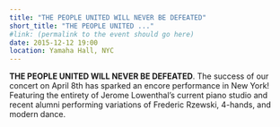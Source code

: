 ```yaml
---
title: "THE PEOPLE UNITED WILL NEVER BE DEFEATED"
short_title: "THE PEOPLE UNITED ..."
#link: (permalink to the event should go here)
date: 2015-12-12 19:00
location: Yamaha Hall, NYC
---
```


**THE PEOPLE UNITED WILL NEVER BE DEFEATED**. The success of our concert on April 8th has sparked an encore performance in New York! Featuring the entirety of Jerome Lowenthal’s current piano studio and recent alumni performing variations of Frederic Rzewski, 4-hands, and modern dance.
